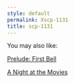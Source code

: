 ```yaml
---
style: default
permalink: Xscp-1131
title: scp-1131
---
```

You may also like:

[Prelude: First Bell](http://scp-wiki.net/days-gone-by)

[A Night at the Movies](http://scp-wiki.net/a-night-at-the-movies)
